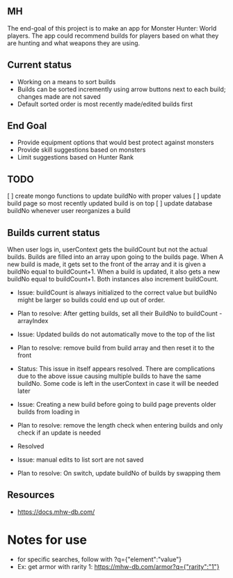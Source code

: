 ## MH

The end-goal of this project is to make an app for Monster Hunter: World players.
The app could recommend builds for players based on what they are hunting and what weapons they are using.

## Current status
* Working on a means to sort builds
* Builds can be sorted incremently using arrow buttons next to each build; changes made are not saved
* Default sorted order is most recently made/edited builds first

## End Goal
* Provide equipment options that would best protect against monsters
* Provide skill suggestions based on monsters
* Limit suggestions based on Hunter Rank

## TODO
[ ] create mongo functions to update buildNo with proper values
[ ] update build page so most recently updated build is on top
[ ] update database buildNo whenever user reorganizes a build

## Builds current status
When user logs in, userContext gets the buildCount but not the actual builds. Builds are filled into an array upon going to the builds page.
When A new build is made, it gets set to the front of the array and it is given a buildNo equal to buildCount+1. When a build is updated, it also gets a new buildNo equal to buildCount+1. Both instances also increment buildCount.

* Issue: buildCount is always initialized to the correct value but buildNo might be larger so builds could end up out of order.
* Plan to resolve: After getting builds, set all their BuildNo to buildCount - arrayIndex

* Issue: Updated builds do not automatically move to the top of the list
* Plan to resolve: remove build from build array and then reset it to the front
* Status: This issue in itself appears resolved. There are complications due to the above issue causing multiple builds to have the same buildNo. Some code is left in the userContext in case it will be needed later

* Issue: Creating a new build before going to build page prevents older builds from loading in
* Plan to resolve: remove the length check when entering builds and only check if an update is needed
* Resolved

* Issue: manual edits to list sort are not saved
* Plan to resolve: On switch, update buildNo of builds by swapping them

## Resources
* https://docs.mhw-db.com/


# Notes for use
* for specific searches, follow with ?q={"element":"value"}
* Ex: get armor with rarity 1: https://mhw-db.com/armor?q={"rarity":"1"}